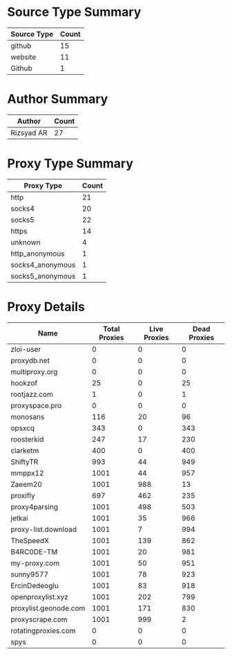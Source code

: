 # Source Type Summary

| Source Type | Count |
|-------------|-------|
| github | 15 |
| website | 11 |
| Github | 1 |


# Author Summary

| Author | Count |
|--------|-------|
| Rizsyad AR | 27 |


# Proxy Type Summary

| Proxy Type | Count |
|------------|-------|
| http | 21 |
| socks4 | 20 |
| socks5 | 22 |
| https | 14 |
| unknown | 4 |
| http_anonymous | 1 |
| socks4_anonymous | 1 |
| socks5_anonymous | 1 |


# Proxy Details

| Name | Total Proxies | Live Proxies | Dead Proxies |
|------|---------------|--------------|---------------|
| zloi-user | 0 | 0 | 0 |
| proxydb.net | 0 | 0 | 0 |
| multiproxy.org | 0 | 0 | 0 |
| hookzof | 25 | 0 | 25 |
| rootjazz.com | 1 | 0 | 1 |
| proxyspace.pro | 0 | 0 | 0 |
| monosans | 116 | 20 | 96 |
| opsxcq | 343 | 0 | 343 |
| roosterkid | 247 | 17 | 230 |
| clarketm | 400 | 0 | 400 |
| ShiftyTR | 993 | 44 | 949 |
| mmppx12 | 1001 | 44 | 957 |
| Zaeem20 | 1001 | 988 | 13 |
| proxifly | 697 | 462 | 235 |
| proxy4parsing | 1001 | 498 | 503 |
| jetkai | 1001 | 35 | 966 |
| proxy-list.download | 1001 | 7 | 994 |
| TheSpeedX | 1001 | 139 | 862 |
| B4RC0DE-TM | 1001 | 20 | 981 |
| my-proxy.com | 1001 | 50 | 951 |
| sunny9577 | 1001 | 78 | 923 |
| ErcinDedeoglu | 1001 | 83 | 918 |
| openproxylist.xyz | 1001 | 202 | 799 |
| proxylist.geonode.com | 1001 | 171 | 830 |
| proxyscrape.com | 1001 | 999 | 2 |
| rotatingproxies.com | 0 | 0 | 0 |
| spys | 0 | 0 | 0 |
